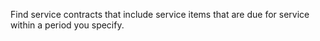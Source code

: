 Find service contracts that include service items that are due for service within a period you specify.